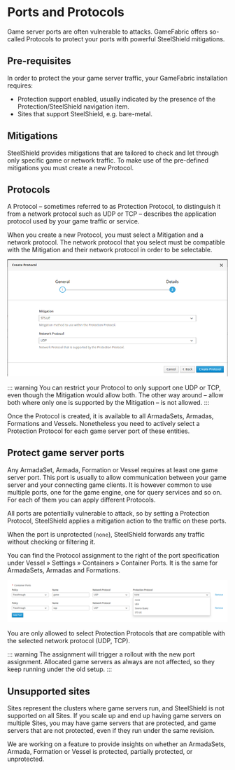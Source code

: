 # Ports and Protocols

Game server ports are often vulnerable to attacks. 
GameFabric offers so-called Protocols to protect your ports with powerful SteelShield mitigations.

## Pre-requisites

In order to protect the your game server traffic, your GameFabric installation requires:

- Protection support enabled, usually indicated by the presence of the Protection/SteelShield navigation item.
- Sites that support SteelShield, e.g. bare-metal.

## Mitigations

SteelShield provides mitigations that are tailored to check and let through only specific game or network traffic.
To make use of the pre-defined mitigations you must create a new Protocol.

## Protocols

A Protocol – sometimes referred to as Protection Protocol, to distinguish it from a 
network protocol such as UDP or TCP –
describes the application protocol used by your game traffic or service.

When you create a new Protocol, you must select a Mitigation and a network protocol.
The network protocol that you select must be compatible with the Mitigation and their network protocol in order to be selectable.

![create-protocol.png](images/create-protocol.png)

::: warning
You can restrict your Protocol to only support one UDP or TCP, even though the Mitigation would allow both.
The other way around – allow both where only one is supported by the Mitigation – is not allowed.
:::

Once the Protocol is created, it is available to all ArmadaSets, Armadas, Formations and Vessels.
Nonetheless you need to actively select a Protection Protocol for each game server port of these entities.

## Protect game server ports

Any ArmadaSet, Armada, Formation or Vessel requires at least one game server port. 
This port is usually to allow communication between your game server and your connecting game clients.
It is however common to use multiple ports, one for the game engine, one for query services and so on.
For each of them you can apply different Protocols.

All ports are potentially vulnerable to attack, so by setting a Protection Protocol,
SteelShield applies a mitigation action to the traffic on these ports.

When the port is unprotected (`none`), SteelShield forwards any traffic without checking or filtering it.

You can find the Protocol assignment to the right of the port specification under 
Vessel » Settings » Containers » Container Ports. It is the same for ArmadaSets, Armadas and Formations.

![game-server-ports.png](images/game-server-ports.png)

You are only allowed to select Protection Protocols that are compatible with the selected network protocol (UDP, TCP).

::: warning
The assignment will trigger a rollout with the new port assignment.
Allocated game servers as always are not affected, so they keep running under the old setup.
:::

## Unsupported sites

Sites represent the clusters where game servers run, and SteelShield is not supported on all Sites. 
If you scale up and end up having game servers on multiple Sites, you may have game servers that are protected,
and game servers that are not protected, even if they run under the same revision.

We are working on a feature to provide insights on whether an ArmadaSets,
Armada, Formation or Vessel is protected, partially protected, or unprotected.
